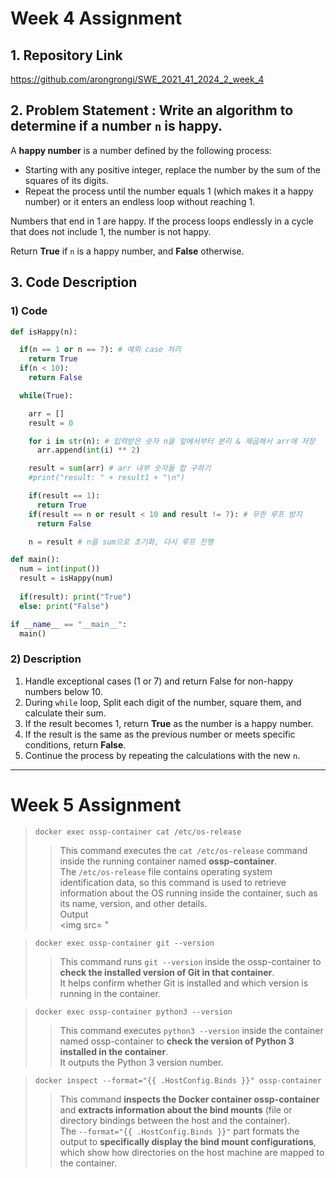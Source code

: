 # Week 4 Assignment

## 1. Repository Link
https://github.com/arongrongi/SWE_2021_41_2024_2_week_4
   
## 2. Problem Statement : Write an algorithm to determine if a number `n` is happy.
A **happy number** is a number defined by the following process:
- Starting with any positive integer, replace the number by the sum of the squares of its digits.
- Repeat the process until the number equals 1 (which makes it a happy number) or it enters an endless loop without reaching 1.

Numbers that end in 1 are happy. If the process loops endlessly in a cycle that does not include 1, the number is not happy.

Return **True** if `n` is a happy number, and **False** otherwise.

## 3. Code Description
### 1) Code

```python
def isHappy(n):

  if(n == 1 or n == 7): # 예외 case 처리
    return True
  if(n < 10):
    return False

  while(True):

    arr = []
    result = 0

    for i in str(n): # 입력받은 숫자 n을 앞에서부터 분리 & 제곱해서 arr에 저장
      arr.append(int(i) ** 2)

    result = sum(arr) # arr 내부 숫자들 합 구하기
    #print("result: " + result1 + "\n")

    if(result == 1):
      return True
    if(result == n or result < 10 and result != 7): # 무한 루프 방지
      return False

    n = result # n을 sum으로 초기화, 다시 루프 진행

def main():
  num = int(input())
  result = isHappy(num)
  
  if(result): print("True")
  else: print("False")

if __name__ == "__main__":
  main()
```

### 2) Description

1. Handle exceptional cases (1 or 7) and return False for non-happy numbers below 10.
2. During `while` loop, Split each digit of the number, square them, and calculate their sum.
3. If the result becomes 1, return **True** as the number is a happy number.
4. If the result is the same as the previous number or meets specific conditions, return **False**.
5. Continue the process by repeating the calculations with the new `n`.

---

# Week 5 Assignment
> ```docker
> docker exec ossp-container cat /etc/os-release
> ```
> > This command executes the `cat /etc/os-release` command inside the running container named **ossp-container**.
> > \
> > The `/etc/os-release` file contains operating system identification data, so this command is used to retrieve information about the OS running inside the container, such as its name, version, and other details.
> > \
> > Output
> > \
> > <img src= "

> ```docker
> docker exec ossp-container git --version
> ```
> > This command runs `git --version` inside the ossp-container to **check the installed version of Git in that container**.
> > \
> > It helps confirm whether Git is installed and which version is running in the container.

> ```docker
> docker exec ossp-container python3 --version
> ```
> > This command executes `python3 --version` inside the container named ossp-container to **check the version of Python 3 installed in the container**.
> > \
> > It outputs the Python 3 version number.

> ```docker
> docker inspect --format="{{ .HostConfig.Binds }}" ossp-container
> ```
> > This command **inspects the Docker container ossp-container** and **extracts information about the bind mounts** (file or directory bindings between the host and the container).
> > \
> > The `--format="{{ .HostConfig.Binds }}"` part formats the output to **specifically display the bind mount configurations**, which show how directories on the host machine are mapped to the container.

